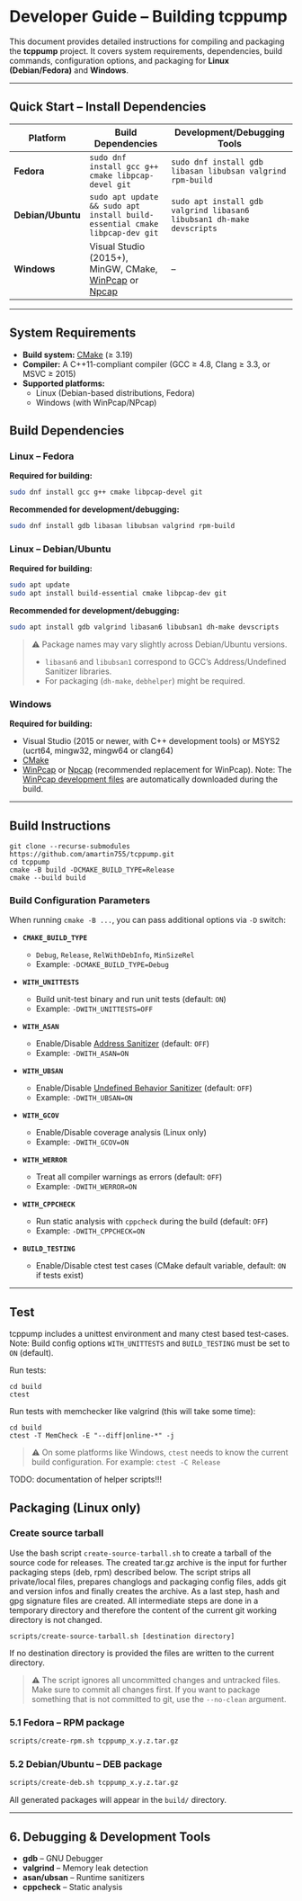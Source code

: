 # Developer Guide – Building **tcppump**

This document provides detailed instructions for compiling and packaging the **tcppump** project. It covers system requirements, dependencies, build commands, configuration options, and packaging for **Linux (Debian/Fedora)** and **Windows**.

---

## Quick Start – Install Dependencies

| Platform        | Build Dependencies                                                                 | Development/Debugging Tools                         |
|-----------------|------------------------------------------------------------------------------------|----------------------------------------------------|
| **Fedora**      | `sudo dnf install gcc g++ cmake libpcap-devel git`                                | `sudo dnf install gdb libasan libubsan valgrind rpm-build` |
| **Debian/Ubuntu** | `sudo apt update && sudo apt install build-essential cmake libpcap-dev git`      | `sudo apt install gdb valgrind libasan6 libubsan1 dh-make devscripts` |
| **Windows**     | Visual Studio (2015+), MinGW, CMake, [WinPcap](https://www.winpcap.org/) or [Npcap](https://nmap.org/npcap/) | – |

---

## System Requirements

- **Build system:** [CMake](https://cmake.org/) (≥ 3.19)  
- **Compiler:** A C++11-compliant compiler (GCC ≥ 4.8, Clang ≥ 3.3, or MSVC ≥ 2015)  
- **Supported platforms:**  
  - Linux (Debian-based distributions, Fedora)  
  - Windows (with WinPcap/NPcap)  


## Build Dependencies

### Linux – Fedora

**Required for building:**
```bash
sudo dnf install gcc g++ cmake libpcap-devel git
```

**Recommended for development/debugging:**
```bash
sudo dnf install gdb libasan libubsan valgrind rpm-build
```


### Linux – Debian/Ubuntu

**Required for building:**
```bash
sudo apt update
sudo apt install build-essential cmake libpcap-dev git
```

**Recommended for development/debugging:**
```bash
sudo apt install gdb valgrind libasan6 libubsan1 dh-make devscripts
```

> ⚠️ Package names may vary slightly across Debian/Ubuntu versions.  
> - `libasan6` and `libubsan1` correspond to GCC’s Address/Undefined Sanitizer libraries.  
> - For packaging (`dh-make`, `debhelper`) might be required.


### Windows

**Required for building:**
- Visual Studio (2015 or newer, with C++ development tools) or MSYS2 (ucrt64, mingw32, mingw64 or clang64)
- [CMake](https://cmake.org/download/)  
- [WinPcap](https://www.winpcap.org/) or [Npcap](https://nmap.org/npcap/) (recommended replacement for WinPcap). Note: The [WinPcap development files](https://www.winpcap.org/devel.htm) are automatically downloaded during the build.

---

## Build Instructions

```
git clone --recurse-submodules https://github.com/amartin755/tcppump.git
cd tcppump
cmake -B build -DCMAKE_BUILD_TYPE=Release
cmake --build build
```

### Build Configuration Parameters

When running `cmake -B ...`, you can pass additional options via `-D` switch:

- **`CMAKE_BUILD_TYPE`**  
  - `Debug`, `Release`, `RelWithDebInfo`, `MinSizeRel`  
  - Example: `-DCMAKE_BUILD_TYPE=Debug`

- **`WITH_UNITTESTS`**  
  - Build unit-test binary and run unit tests (default: `ON`)  
  - Example: `-DWITH_UNITTESTS=OFF`

- **`WITH_ASAN`**  
  - Enable/Disable [Address Sanitizer](https://clang.llvm.org/docs/AddressSanitizer.html) (default: `OFF`)  
  - Example: `-DWITH_ASAN=ON`

- **`WITH_UBSAN`**  
  - Enable/Disable [Undefined Behavior Sanitizer](https://clang.llvm.org/docs/UndefinedBehaviorSanitizer.html) (default: `OFF`)  
  - Example: `-DWITH_UBSAN=ON`

- **`WITH_GCOV`**  
  - Enable/Disable coverage analysis (Linux only)  
  - Example: `-DWITH_GCOV=ON`

- **`WITH_WERROR`**  
  - Treat all compiler warnings as errors (default: `OFF`)  
  - Example: `-DWITH_WERROR=ON`

- **`WITH_CPPCHECK`**  
  - Run static analysis with `cppcheck` during the build (default: `OFF`)  
  - Example: `-DWITH_CPPCHECK=ON`

- **`BUILD_TESTING`**  
  - Enable/Disable ctest test cases (CMake default variable, default: `ON` if tests exist)  

---

## Test
tcppump includes a unittest environment and many ctest based test-cases.
Note: Build config options `WITH_UNITTESTS` and `BUILD_TESTING` must be set to `ON` (default).

Run tests:
```
cd build
ctest
``` 
Run tests with memchecker like valgrind (this will take some time):
```
cd build
ctest -T MemCheck -E "--diff|online-*" -j
``` 
> ⚠️ On some platforms like Windows, `ctest` needs to know the current build configuration. For example: `ctest -C Release`

TODO: documentation of helper scripts!!!

## Packaging (Linux only)

### Create source tarball
Use the bash script `create-source-tarball.sh` to create a tarball of the source code for releases. The created tar.gz archive is the input for further packaging steps (deb, rpm) described below. The script strips all private/local files, prepares changlogs and packaging config files, adds git and version infos and finally creates the archive. As a last step, hash and gpg signature files are created. All intermediate steps are done in a temporary directory and therefore the  content of the current git working directory is not changed.
```
scripts/create-source-tarball.sh [destination directory]
``` 
If no destination directory is provided the files are written to the current directory. 

> ⚠️ The script ignores all uncommitted changes and untracked files. Make sure to commit all changes first. If you want to package something that is not committed to git, use the `--no-clean` argument.

### 5.1 Fedora – RPM package
```bash
scripts/create-rpm.sh tcppump_x.y.z.tar.gz
```

### 5.2 Debian/Ubuntu – DEB package
```bash
scripts/create-deb.sh tcppump_x.y.z.tar.gz
```


All generated packages will appear in the `build/` directory.

---

## 6. Debugging & Development Tools

- **gdb** – GNU Debugger  
- **valgrind** – Memory leak detection  
- **asan/ubsan** – Runtime sanitizers  
- **cppcheck** – Static analysis  
